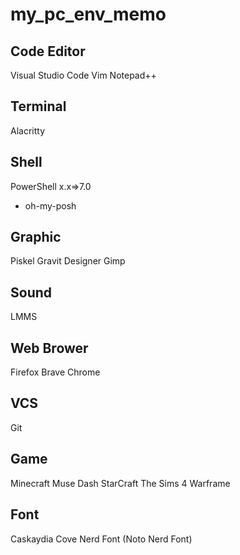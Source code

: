 # my_pc_env_memo

## Code Editor
Visual Studio Code
Vim
Notepad++

## Terminal
Alacritty

## Shell
PowerShell x.x=>7.0
- oh-my-posh

## Graphic
Piskel
Gravit Designer
Gimp

## Sound
LMMS

## Web Brower
Firefox
Brave
Chrome

## VCS
Git

## Game
Minecraft
Muse Dash
StarCraft
The Sims 4
Warframe

## Font
Caskaydia Cove Nerd Font
(Noto Nerd Font)

